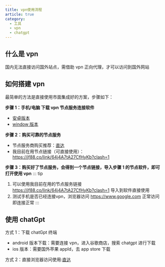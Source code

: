 ```yaml
---
title: vpn使用流程
article: true
category:
  - 工具
  - vpn
  - chatgpt
---
```


## 什么是 vpn

国内无法直接访问国外站点，需借助 vpn 正向代理，才可以访问到国外网站

## 如何搭建 vpn

最简单的方法是直接使用市面集成好的方案，步骤如下：

<b>步骤 1：手机/电脑 下载 vpn 节点服务连接软件</b>

- [安卓版本](https://share.feijipan.com/s/2JA7HIXb)
- [window 版本](https://share.feijipan.com/s/i7A70HPP)

<b>步骤 2：购买可靠的节点服务</b>

- 节点服务商购买推荐：[直达](https://neoladder.com/)
- 我目前在用节点链接（可直接使用）：https://jf88.co/link/64j4A7tA27CfHyKb?clash=1

<b>步骤 3：购买好了节点服务，会得到一个节点链接，导入步骤 1 的节点软件，即可打开使用 vpn</b>
  ::: tip
  1. 可以使用我目前在用的节点服务链接 https://jf88.co/link/64j4A7tA27CfHyKb?clash=1 导入到软件直接使用
  2. 测试手机是否已经连接vpn，浏览器访问 https://www.google.com 正常访问即连接正常
  :::


## 使用 chatGpt

方式 1：下载 chatGpt 终端

- android 版本下载：需要连接 vpn，进入谷歌商店，搜索 chatgpt 进行下载
- ios 版本：需要国外苹果 appId，去 app store 下载

方式 2：直接浏览器访问使用:[直达](https://chat.openai.com/)
